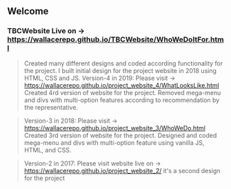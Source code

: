 ## Welcome 
### TBCWebsite  Live on -> https://wallacerepo.github.io/TBCWebsite/WhoWeDoItFor.html
> Created many different designs and coded according functionality for the project.
   I built initial design for the project website in 2018 using HTML, CSS and JS.
     Version-4 in 2019: Please visit -> https://wallacerepo.github.io/project_website_4/WhatLooksLike.html 
     Created 4rd version of website for the project. Removed mega-menu and divs with multi-option features according to recommendation by the representative.
     
>    Version-3 in 2018: Please visit -> https://wallacerepo.github.io/project_website_3/WhoWeDo.html
>    Created 3rd version of website for the project. Designed and coded mega-menu and divs with multi-option feature using vanilla JS, HTML, and CSS.

>   Version-2 in 2017: Please visit website live on -> https://wallacerepo.github.io/project_website_2/ 
>   it's a second design for the project
     
   
   
    

